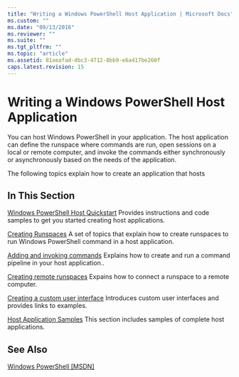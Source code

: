 ```yaml
---
title: "Writing a Windows PowerShell Host Application | Microsoft Docs"
ms.custom: ""
ms.date: "09/13/2016"
ms.reviewer: ""
ms.suite: ""
ms.tgt_pltfrm: ""
ms.topic: "article"
ms.assetid: 81aeafad-dbc3-4712-8bb9-e6a417be260f
caps.latest.revision: 15
---
```

# Writing a Windows PowerShell Host Application
You can host Windows PowerShell in your application. The host application can define the runspace where commands are run, open sessions on a local or remote computer, and invoke the commands either synchronously or asynchronously based on the needs of the application.

 The following topics explain how to create an application that hosts

## In This Section
 [Windows PowerShell Host Quickstart](./windows-powershell-host-quickstart.md)
 Provides instructions and code samples to get you started creating host applications.

 [Creating Runspaces](./creating-runspaces.md)
 A set of topics that explain how to create runspaces to run Windows PowerShell command in a host application.

 [Adding and invoking commands](./adding-and-invoking-commands.md)
 Explains how to create and run a command pipeline in your host application..

 [Creating remote runspaces](./creating-remote-runspaces.md)
 Expains how to connect a runspace to a remote computer.

 [Creating a custom user interface](./creating-a-custom-user-interface.md)
 Introduces custom user interfaces and provides links to examples.

 [Host Application Samples](./host-application-samples.md)
 This section includes samples of complete host applications.

## See Also
 [Windows PowerShell &#91;MSDN&#93;](http://msdn.microsoft.com/en-us/b41a2af3-aec1-402d-8e18-c2c26be461ff)
